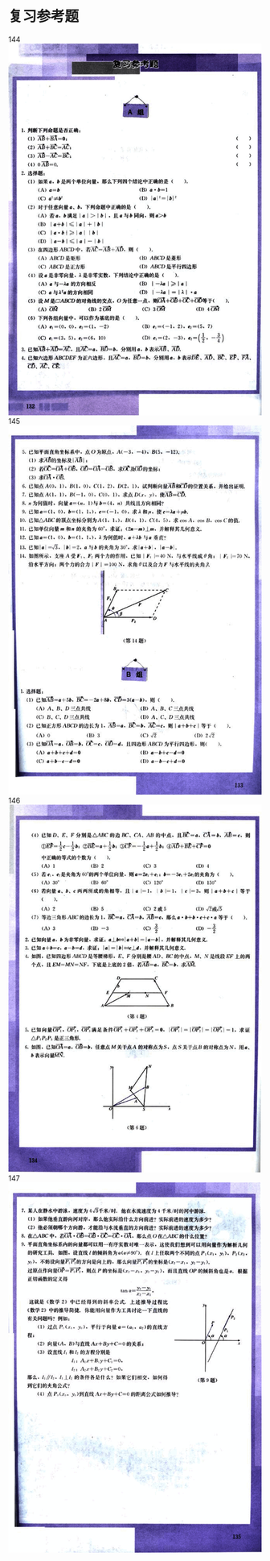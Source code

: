 # 复习参考题

144
![144](../../book/人教版高中数学A版必修4/人教版高中数学A版必修4_144.png)
145
![145](../../book/人教版高中数学A版必修4/人教版高中数学A版必修4_145.png)
146
![146](../../book/人教版高中数学A版必修4/人教版高中数学A版必修4_146.png)
147
![147](../../book/人教版高中数学A版必修4/人教版高中数学A版必修4_147.png)